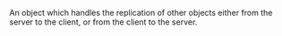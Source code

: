 An object which handles the replication of other objects either from the server to the client, or from the client to the server.